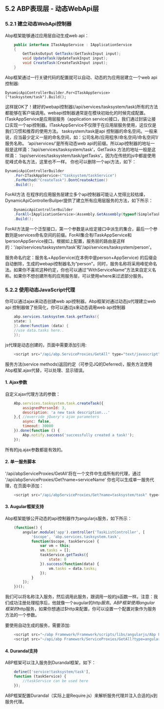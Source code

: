 ## 5.2 ABP表现层 - 动态WebApi层

### 5.2.1 建立动态WebApi控制器

Abp框架能够通过应用层自动生成web api：
``` csharp
    public interface ITaskAppService : IApplicationService
    {
        GetTasksOutput GetTasks(GetTasksInput input);
        void UpdateTask(UpdateTaskInput input);
        void CreateTask(CreateTaskInput input);
    }
```

Abp框架通过一行关键代码的配置就可以自动、动态的为应用层建立一个web api 控制器:

    DynamicApiControllerBuilder.For<ITaskAppService>("tasksystem/task").Build();
这样就OK了！建好的webapi控制器(/api/services/tasksystem/task)所有的方法都能够在客户端调用。webapi控制器通常是在模块初始化的时候完成配置。
ITaskAppService是应用层服务（application service)接口，我们通过封装让接口实现一个api控制器。ITaskAppService不仅限于在应用层服务使用，这仅仅是我们习惯和推荐的使用方法。
tasksystem/task是api 控制器的命名空间。一般来说，应当最少定义一层的命名空间，如：公司名称/应用程序/命名空间/命名空间1/服务名称。
‘api/services/’是所有动态web api的前缀。所以api控制器的地址一般是这样滴：‘/api/services/tasksystem/task’，GetTasks 方法的地址一般是这样滴：
‘/api/services/tasksystem/task/getTasks’。因为在传统的js中都是使用驼峰式命名方法，这里也不一样。
你也可以删除一个api方法，如下：
``` csharp
DynamicApiControllerBuilder
    .For<ITaskAppService>("tasksystem/taskService")
    .ForMethod("CreateTask").DontCreateAction()
    .Build();
```
ForAll方法
在程序的应用服务层建立多个api控制器可能让人觉得比较枯燥，DynamicApiControllerBuilper提供了建立所有应用层服务的方法，如下所示：
``` csharp
    DynamicApiControllerBuilder
    .ForAll<IApplicationService>(Assembly.GetAssembly(typeof(SimpleTaskSystemApplicationModule)), "tasksystem")
    .Build();
```
ForAll方法是一个泛型接口，第一个参数是从给定接口中派生的集合，最后一个参数则是services命名空间的前缀。ForAll集合有ITaskAppService和 IpersonAppService接口。根据如上配置，服务层的路由是这样的：'/api/services/tasksystem/task'和'/api/services/tasksystem/person'。

服务命名约定：服务名+AppService(在本例中是person+AppService) 的后缀会自动删除，生成的webapi控制器名为“person”。同时，服务名称将采用峰驼命名法。如果你不喜欢这种约定，你也可以通过“WithServiceName”方法来自定义名称。如果你不想创建所有的应用服务层，可以使用where来过滤部分服务。

### 5.2.2 使用动态JavaScript代理

你可以通过ajax来动态创建web api控制器。Abp框架对通过动态js代理建立web api 控制器做了些简化，你可以通过js来动态调用web api控制器

``` csharp
    abp.services.tasksystem.task.getTasks({
    state: 1
    }).done(function (data) {
    //use data.tasks here..
    });
```
js代理是动态创建的，页面中需要添加引用:
``` javascript
    <script src="/api/abp.ServiceProxies/GetAll" type="text/javascript"></script>
```  
服务方法(service methods)返回约定（可参见JQ的Deferred)，服务方法使用Abp框架.ajax代替，可以处理、显示错误。
#### 1. Ajax参数
自定义ajax代理方法的参数：
``` javascript
    Abp.services.tasksystem.task.createTask({
        assignedPersonId: 3,
        description: 'a new task description...'
    },{ //override jQuery's ajax parameters
        async: false,
        timeout: 30000
    }).done(function () {
        Abp.notify.success('successfully created a task!');
    });
```
所有的jq.ajax参数都是有效的。
#### 2. 单一服务脚本
'/api/abpServiceProxies/GetAll'将在一个文件中生成所有的代理，通过 '/api/abpServiceProxies/Get?name=serviceName' 你也可以生成单一服务代理，在页面中添加：
``` javascript
    <script src="/api/abpServiceProxies/Get?name=tasksystem/task" type="text/javascript"></script>
```
#### 3. Augular框架支持
Abp框架能够公开动态的api控制器作为angularjs服务，如下所示：
``` javascript
    (function() {
        angular.module('app').controller('TaskListController', [
            '$scope', 'abp.services.tasksystem.task',
            function($scope, taskService) {
                var vm = this;
                vm.tasks = [];
                taskService.getTasks({
                    state: 0
                }).success(function(data) {
                    vm.tasks = data.tasks;
                });
            }
        ]);
    })();
```
我们可以将名称注入服务，然后调用此服务，跟调用一般的js函数一样。注意：我们成功注册处理程序后，他就像一个augular的$http服务。ABP框架使用angular框架的$http服务，如果你想通过$http来配置，你可以设置一个配置对象作为服务方法的一个参数。

要使用自动生成的服务，需要添加:
``` javascript
    <script src="~/abp Framework/Framework/scripts/libs/angularjs/Abp Framework.ng.js"></script>
    <script src="~/api/abp Framework/ServiceProxies/GetAll?type=angular"></script>
```
#### 4. Durandal支持
ABP框架可以注入服务到Durandal框架，如下：
``` javascript
    define(['service!tasksystem/task'],
    function (taskService) {
        //taskService can be used here
    });
```
ABP框架配置Durandal（实际上是Require.js）来解析服务代理并注入合适的js到服务代理。





